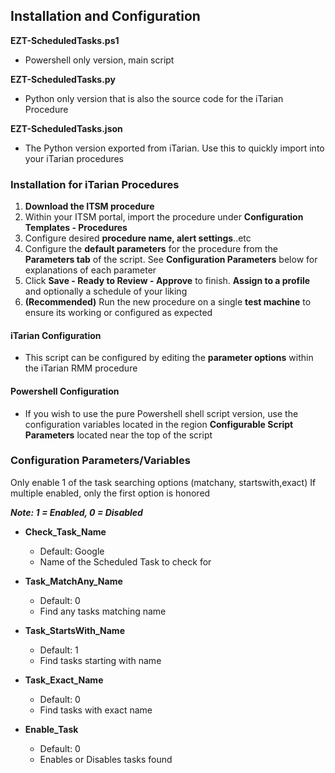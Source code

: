 ## Installation and Configuration

**EZT-ScheduledTasks.ps1** 

- Powershell only version, main script

**EZT-ScheduledTasks.py**

- Python only version that is also the source code for the iTarian Procedure

**EZT-ScheduledTasks.json**

- The Python version exported from iTarian. Use this to quickly import into your iTarian procedures

### Installation for iTarian Procedures

1. **Download the ITSM procedure** 
2. Within your ITSM portal, import the procedure under **Configuration Templates - Procedures**
3. Configure desired **procedure name, alert settings**..etc
4. Configure the **default parameters** for the procedure from the **Parameters tab** of the script. See **Configuration Parameters** below for explanations of each parameter
5. Click **Save - Ready to Review - Approve** to finish. **Assign to a profile** and optionally a schedule of your liking
6. **(Recommended)** Run the new procedure on a single **test machine** to ensure its working or configured as expected

#### iTarian Configuration

- This script can be configured by editing the **parameter options** within the iTarian RMM procedure 

#### Powershell Configuration

- If you wish to use the pure Powershell shell script version, use the configuration variables located in the region **Configurable Script Parameters** located near the top of the script 

### Configuration Parameters/Variables

Only enable 1 of the task searching options (matchany, startswith,exact) If multiple enabled, only the first option is honored

_**Note: 1 = Enabled, 0 = Disabled**_

-  **Check_Task_Name**
   - Default: Google
   - Name of the Scheduled Task to check for 
   
-  **Task_MatchAny_Name**
   - Default: 0
   - Find any tasks matching name

-  **Task_StartsWith_Name**
   - Default: 1
   - Find tasks starting with name

-  **Task_Exact_Name**
   - Default: 0
   - Find tasks with exact name

-  **Enable_Task**
   - Default: 0
   - Enables or Disables tasks found
